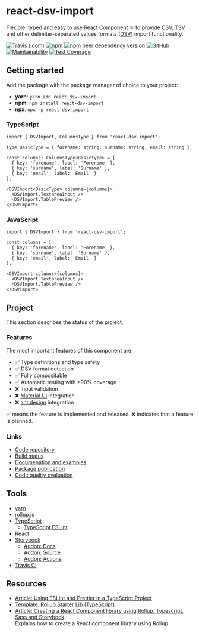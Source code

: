 # react-dsv-import
Flexible, typed and easy to use React Component ⚛ to provide CSV, TSV and other delimiter-separated values formats ([DSV](https://en.wikipedia.org/wiki/Delimiter-separated_values)) import functionality.

[![Travis (.com)](https://img.shields.io/travis/com/openscript/react-dsv-import)](https://travis-ci.com/github/openscript/react-dsv-import)
[![npm](https://img.shields.io/npm/v/react-dsv-import)](https://www.npmjs.com/package/react-dsv-import)
[![npm peer dependency version](https://img.shields.io/npm/dependency-version/react-dsv-import/peer/react)](https://www.npmjs.com/package/react)
[![GitHub](https://img.shields.io/github/license/openscript/react-dsv-import)](https://github.com/openscript/react-dsv-import)
[![Maintainability](https://api.codeclimate.com/v1/badges/f05b123887e046758a96/maintainability)](https://codeclimate.com/github/openscript/react-dsv-import/maintainability)
[![Test Coverage](https://api.codeclimate.com/v1/badges/f05b123887e046758a96/test_coverage)](https://codeclimate.com/github/openscript/react-dsv-import/test_coverage)

## Getting started
Add the package with the package manager of choice to your project:

 - **yarn**: `yarn add react-dsv-import`
 - **npm**: `npm install react-dsv-import`
 - **npx**: `npx -p react-dsv-import`

### TypeScript
```
import { DSVImport, ColumnsType } from 'react-dsv-import';

type BasicType = { forename: string; surname: string; email: string };

const columns: ColumnsType<BasicType> = [
  { key: 'forename', label: 'Forename' },
  { key: 'surname', label: 'Surname' },
  { key: 'email', label: 'Email' }
];

<DSVImport<BasicType> columns={columns}>
  <DSVImport.TextareaInput />
  <DSVImport.TablePreview />
</DSVImport>
```

### JavaScript
```
import { DSVImport } from 'react-dsv-import';

const columns = [
  { key: 'forename', label: 'Forename' },
  { key: 'surname', label: 'Surname' },
  { key: 'email', label: 'Email' }
];

<DSVImport columns={columns}>
  <DSVImport.TextareaInput />
  <DSVImport.TablePreview />
</DSVImport>
```

## Project
This section describes the status of the project.

### Features
The most important features of this component are:

 - ✅ Type definitions and type safety
 - ✅ DSV format detection
 - ✅ Fully compositable
 - ✅ Automatic testing with >90% coverage
 - ❌ Input validation
 - ❌ [Material UI](https://material-ui.com/) integration
 - ❌ [ant.design](https://ant.design/) integration

✅ means the feature is implemented and released. ❌ indicates that a feature is planned.

### Links
 - [Code repository](https://github.com/openscript/react-dsv-import)
 - [Build status](https://travis-ci.com/github/openscript/react-dsv-import)
 - [Documenation and examples](https://openscript.github.io/react-dsv-import)
 - [Package publication](https://www.npmjs.com/package/react-dsv-import)
 - [Code quality evaluation](https://codeclimate.com/github/openscript/react-dsv-import)

## Tools
 - [yarn](https://yarnpkg.com/)
 - [rollup.js](https://rollupjs.org/)
 - [TypeScript](https://www.typescriptlang.org/)
   - [TypeScript ESLint](https://typescript-eslint.io/)
 - [React](https://reactjs.org/)
 - [Storybook](https://storybook.js.org/)
   - [Addon: Docs](https://github.com/storybookjs/storybook/tree/master/addons/docs)
   - [Addon: Source](https://github.com/storybookjs/storybook/tree/master/addons/storysource)
   - [Addon: Actions](https://github.com/storybookjs/storybook/tree/master/addons/actions)
  - [Travis CI](https://travis-ci.com)

## Resources
 - [Article: Using ESLint and Prettier in a TypeScript Project](https://www.robertcooper.me/using-eslint-and-prettier-in-a-typescript-project)
 - [Template: Rollup Starter Lib (TypeScript)](https://github.com/rollup/rollup-starter-lib/tree/typescript)
 - [Article: Creating a React Component library using Rollup, Typescript, Sass and Storybook](https://blog.harveydelaney.com/creating-your-own-react-component-library/) <br> Explains how to create a React component library using Rollup
